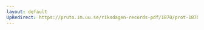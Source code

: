 ```yaml
---
layout: default
UpRedirect: https://pruto.im.uu.se/riksdagen-records-pdf/1870/prot-1870--fk--425/prot-1870--fk--425_015.pdf
---
```

